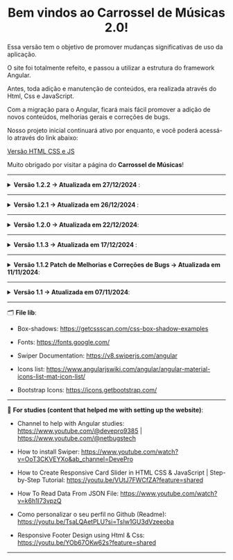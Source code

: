 <h1 align='center'>Bem vindos ao Carrossel de Músicas 2.0!</h1>

Essa versão tem o objetivo de promover mudanças significativas de uso da aplicação.

O site foi totalmente refeito, e passou a utilizar a estrutura do framework Angular.

Antes, toda adição e manutenção de conteúdos, era realizada através do Html, Css e JavaScript.

Com a migração para o Angular, ficará mais fácil promover a adição de novos conteúdos, melhorias gerais e correções de bugs.

Nosso projeto inicial continuará ativo por enquanto, e você poderá acessá-lo através do link abaixo:

<a target="_blank" href='https://carrosel-de-musicas.vercel.app/'>Versão HTML CSS e JS</a>

Muito obrigado por visitar a página do <b>Carrossel de Músicas</b>!

---

<details>

<summary> <b> Versão 1.2.2 -> Atualizada em 27/12/2024 </b>: </summary>

<br>

O que foi feito?

* <b>Melhorias visuais nos botões de "Modo SoundCloud X Youtube"; </b>
* <b>Atualização de conteúdos para os iFrames do modo Youtube; </b>
* <b>Melhorias na identação dos estilos do carrosel; </b>

</details>


---

<details>

<summary> <b> Versão 1.2.1 -> Atualizada em 26/12/2024 </b>: </summary>

<br>

O que foi feito?

 <details>
  <summary> <b>Adição de Modo SoundCloud X Youtube: </b> </summary>
  
  <br>
  
  * Agora temos um botão de interação para mudar a rota do carrossel entre iframes vindos do Youtube e do SoundCloud <b>(funcionalidade atualmente em teste)</b>.
</details>

 <details>
  <summary> <b>Melhorias de lógica: </b> </summary>
  
  <br>
  
* Mudanças na estrutura do site foram realizadas para ser possível adicionar as novas funcionaliades do <b>"Modo SounCloud X Youtube"</b>. Também, foi realizado uma melhor estruturação lógica dos arquivos .ts dos componentes, a ponto de facilitar a manutenção e leitura da lógica do site. 
</details>

</details>

---

<details>

<summary> <b>Versão 1.2.0 -> Atualizada em 22/12/2024</b>: </summary>

<br>

O que foi feito?

 <details>
  <summary> <b>Deploy do projeto no GitHub: </b> </summary>
  
  <br>
  
  * Agora o código fonte do site está disponível para visualização, e se juntará aos outros aqui disponíveis! 🙂
</details>

<details>
   <summary> <b>Mudança na forma de alimentação do carrosel: </b> </summary>
  
  <br>
  
  * Agora, o site está recebendo os iframes via servidor "Gist do GitHub", utilizando o Axios para fazer a comunicação. Dessa forma, não será preciso ficar se preocupando com o a alimentação de iframes via arquivos mockados no próprio site, facitando a adição e remoção de conteúdos.
</details>

<details>
  <summary> <b>Ambiente de Produção (Local) VS Ambiente de Servidor: </b> </summary>
  
  <br>

- Graças ao tópico anterior, foi possível criar duas novas funções: <b>getIframesFromGist</b> e <b>getIframesFromDatabaseLocal</b>. Isso faz com que, o modo de alimentação do carrosel se alterne entre os dados disponíveis no servidor e os disponíveis no próprio site (dados mockados). Para os acessantes, não haverá alteração alguma, mas, na parte de desenvolvimento, isso gerará um grande ganho de organização e facilitará testes de novas aplicações de iframes diferentes (como os do YouTube, por exemplo), sem contar que, utilizando dados vindos do servidor Gist, facilita muito na adição de novos conteúdos ou mesmo exclusão, sem que haja a necessidade de ficar subindo atualizações somente para adicionar ou remover os iframes. :)
</details>

 <details>
   <summary> <b>Fisher-Yates: </b> </summary>
  
  <br>
  
  * Assim como temos na versão do Carrosel de Músicas desenvolvido com HTML + CSS + JavaScript, o embaralhamento dos iframes foi adicionado. Isso causa uma mudança na organização das músicas no swiper, para emitir a sensação de que o site foi atualizado quando houver um acesso recorrente. Na versão 1.1.3 já havia sido implementado o embaralhamento das músicas, porém, somente com os dados mockados, agora foi aplicado tanto com os dados do servidor, quando os estáticos.
</details>

<details>
  <summary> <b>Responsividade: </b> </summary>
  
  <br>
  
  * Melhorias aplicadas na adaptabilidade do site em telas menores.
</details>

</details>

---

<details>

<summary> <b> Versão 1.1.3 -> Atualizada em 17/12/2024 </b>: </summary>

<br>

O que foi feito?

- Criação do modal de introdução ao iniciar o site;
- Adição de embaralhamento das músicas do carrosel;
- Novas músicas adicionadas;

</details>

---

<details>

<summary><b>Versão 1.1.2 Patch de Melhorias e Correções de Bugs -> Atualizada em 11/11/2024</b>:</summary>

<br>

O que foi feito?

- Utilização de rotas para renderização dos conteúdos;
- Substituição do local de alimentação (database) das músicas, de um array JS para um JSON;
- Funcionamento automático do carrosel percorrendo o array;

</details>

---

<details>

<summary> <b>Versão 1.1 -> Atualizada em 07/11/2024</b>: </summary>

<br>

O que foi feito?

- Adição de novos estilos;
- Melhorias aplicadas na barra de menu;
- Adição de buscador dinâmico na barra de menu;
- Melhorias de usabilidade do carrosel (swiper);
- Algumas outras pequenas automações de textos sendo adicionados por interpolação;

</details>

---

🗂️ <b>File lib</b>:

- Box-shadows: https://getcssscan.com/css-box-shadow-examples

- Fonts: https://fonts.google.com/

- Swiper Documentation: https://v8.swiperjs.com/angular

- Icons list: https://www.angularjswiki.com/angular/angular-material-icons-list-mat-icon-list/

- Bootstrap Icons: https://icons.getbootstrap.com/

---

📖 <b>For studies (content that helped me with setting up the website)</b>:

- Channel to help with Angular studies: https://www.youtube.com/@devepro9385 | https://www.youtube.com/@netbugstech

- How to install Swiper: https://www.youtube.com/watch?v=OoT3CKVEYXo&ab_channel=DevePro

- How to Create Responsive Card Slider in HTML CSS & JavaScript | Step-by-Step Tutorial: https://youtu.be/VUtJ7FWCfZA?feature=shared

- How To Read Data From JSON File: https://www.youtube.com/watch?v=k6h1I73vpzQ

- Como personalizar o seu perfil no Github (Readme): https://youtu.be/TsaLQAetPLU?si=TsIw1GU3dVzeeoba

- Responsive Footer Design using Html & Css: https://youtu.be/YOb67OKw62s?feature=shared

---
